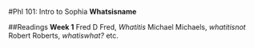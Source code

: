 #Phl 101:  Intro to Sophia
**Whatsisname**

##Readings
**Week 1**
Fred D Fred, *Whatitis*
Michael Michaels, *whatitisnot*
Robert Roberts, *whatiswhat?*
etc.